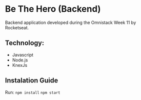 # Be The Hero (Backend)
Backend application developed during the Omnistack Week 11 by Rocketseat.

## Technology: 
- Javascript
- Node.js
- KnexJs

## Instalation Guide

Run: 
`npm install`
`npm start`
